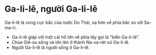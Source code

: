 # Ga-li-lê, người Ga-li-lê

Ga-li-lê là vùng cực bắc của nước Do Thái, xa hơn về phía bắc so với Sa-ma-ri.
- Ga-li-lê giáp với một cái hồ lớn về phía tây gọi là “biển Ga-li-lê”.
- Chúa Giê-su sống và lớn lên ở thành Na-xa-rét xứ Ga-li-lê.
- Người Ga-li-lê là người sống ở Ga-li-lê.

